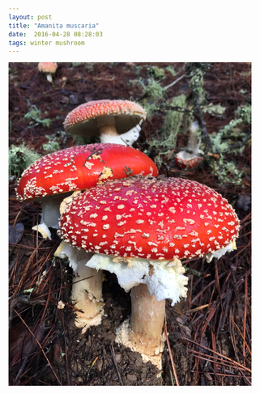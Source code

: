 ```yaml
---
layout: post
title: "Amanita muscaria"
date:  2016-04-28 08:28:03
tags: winter mushroom
---
```


![Amanita Muscaria](/images/amanita-muscaria.png)

<!--more-->

